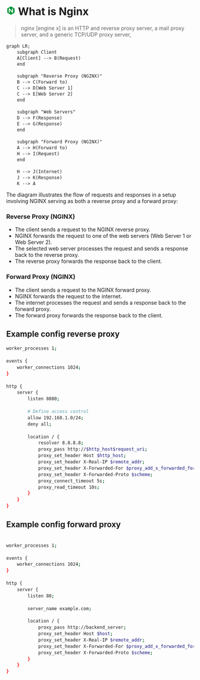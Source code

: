 # <img src="../images/icon/nginx.png" alt="nginx-icon" width="25" height="25"> What is Nginx

> nginx [engine x] is an HTTP and reverse proxy server, a mail proxy server, and a generic TCP/UDP proxy server,


```mermaid
graph LR;
    subgraph Client
    A[Client] --> B(Request)
    end

    subgraph "Reverse Proxy (NGINX)"
    B --> C(Forward to)
    C --> D[Web Server 1]
    C --> E[Web Server 2]
    end

    subgraph "Web Servers"
    D --> F(Response)
    E --> G(Response)
    end

    subgraph "Forward Proxy (NGINX)"
    A --> H(Forward to)
    H --> I(Request)
    end

    H --> J(Internet)
    J --> K(Response)
    K --> A

```
The diagram illustrates the flow of requests and responses in a setup involving NGINX serving as both a reverse proxy and a forward proxy:

### Reverse Proxy (NGINX)
- The client sends a request to the NGINX reverse proxy.
- NGINX forwards the request to one of the web servers (Web Server 1 or Web Server 2).
- The selected web server processes the request and sends a response back to the reverse proxy.
- The reverse proxy forwards the response back to the client.

### Forward Proxy (NGINX)
- The client sends a request to the NGINX forward proxy.
- NGINX forwards the request to the internet.
- The internet processes the request and sends a response back to the forward proxy.
- The forward proxy forwards the response back to the client.


## Example config reverse proxy
```bash
worker_processes 1;

events {
    worker_connections 1024;
}

http {
    server {
        listen 8080;

        # Define access control
        allow 192.168.1.0/24;
        deny all;

        location / {
            resolver 8.8.8.8;
            proxy_pass http://$http_host$request_uri;
            proxy_set_header Host $http_host;
            proxy_set_header X-Real-IP $remote_addr;
            proxy_set_header X-Forwarded-For $proxy_add_x_forwarded_for;
            proxy_set_header X-Forwarded-Proto $scheme;
            proxy_connect_timeout 5s;
            proxy_read_timeout 10s;
        }
    }
}
```


## Example config forward proxy

```bash

worker_processes 1;

events {
    worker_connections 1024;
}

http {
    server {
        listen 80;

        server_name example.com;

        location / {
            proxy_pass http://backend_server;
            proxy_set_header Host $host;
            proxy_set_header X-Real-IP $remote_addr;
            proxy_set_header X-Forwarded-For $proxy_add_x_forwarded_for;
            proxy_set_header X-Forwarded-Proto $scheme;
        }
    }
}

```